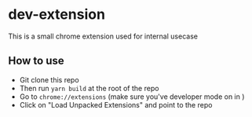 # dev-extension

This is a small chrome extension used for internal usecase

## How to use

- Git clone this repo
- Then run `yarn build` at the root of the repo
- Go to `chrome://extensions` (make sure you've developer mode on in )
- Click on "Load Unpacked Extensions" and point to the repo